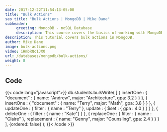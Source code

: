 ```yaml
---
date: 2017-12-22T11:54:13-05:00
title: "Bulk Actions"
seo_title: "Bulk Actions | MongoDB | Mike Dane"
subheader:
     greeting: MongoDB - noSQL Database
     description: This course covers the basics of working with MongoDB. Work your way through the videos and we'll teach you everything you need to know to interact with Mongo's flexible document database management system and create powerful document databases!
description: This tutorial covers bulk actions in MongoDB.
author: Mike Dane
image: bulk-actions.png
video: iHmbRQc1JX0
url: /databases/mongodb/bulk-actions/
weight: 8
---
```


## Code

{{< code lang="javascript">}}
db.students.bulkWrite(
      [
         { insertOne :
            {
               "document" :
               {
                  name: "Andrew", major: "Architecture", gpa: 3.2
               }
            }
         },
         { insertOne :
            {
               "document" :
               {
                  name: "Terry", major: "Math", gpa: 3.8
               }
            }
         },
         { updateOne :
            {
               filter : { name : "Terry" },
               update : { $set : { gpa : 4.0 } }
            }
         },
         { deleteOne :
            { filter : { name : "Kate"} }
         },
         { replaceOne :
            {
               filter : { name : "Claire" },
               replacement : { name: "Genny", major: "Counsling", gpa: 2.4 }
            }
         }
    ],
    {ordered: false}
   );
{{< /code >}}

